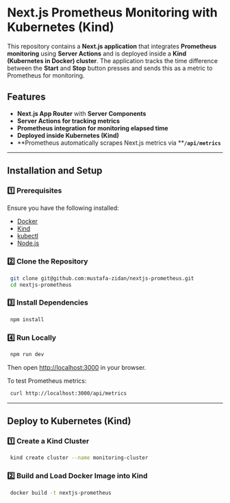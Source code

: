 # Next.js Prometheus Monitoring with Kubernetes (Kind)

This repository contains a **Next.js application** that integrates **Prometheus monitoring** using **Server Actions** and is deployed inside a **Kind (Kubernetes in Docker) cluster**. The application tracks the time difference between the **Start** and **Stop** button presses and sends this as a metric to Prometheus for monitoring.

## Features

- **Next.js App Router** with **Server Components**
- **Server Actions for tracking metrics**
- **Prometheus integration for monitoring elapsed time**
- **Deployed inside Kubernetes (Kind)**
- \*\*Prometheus automatically scrapes Next.js metrics via \*\***`/api/metrics`**

---

## **Installation and Setup**

### **1️⃣ Prerequisites**

Ensure you have the following installed:

- [Docker](https://www.docker.com/get-started)
- [Kind](https://kind.sigs.k8s.io/docs/user/quick-start/)
- [kubectl](https://kubernetes.io/docs/tasks/tools/)
- [Node.js](https://nodejs.org/)

### **2️⃣ Clone the Repository**

```sh
 git clone git@github.com:mustafa-zidan/nextjs-prometheus.git
 cd nextjs-prometheus
```

### **3️⃣ Install Dependencies**

```sh
 npm install
```

### **4️⃣ Run Locally**

```sh
 npm run dev
```

Then open [http://localhost:3000](http://localhost:3000) in your browser.

To test Prometheus metrics:

```sh
 curl http://localhost:3000/api/metrics
```

---

## **Deploy to Kubernetes (Kind)**

### **1️⃣ Create a Kind Cluster**

```sh
 kind create cluster --name monitoring-cluster
```

### **2️⃣ Build and Load Docker Image into Kind**

```sh
 docker build -t nextjs-prometheus

